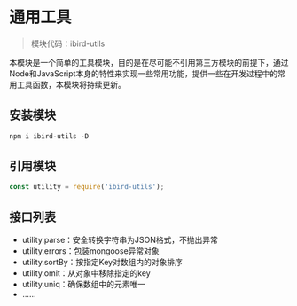 # 通用工具

> 模块代码：ibird-utils

本模块是一个简单的工具模块，目的是在尽可能不引用第三方模块的前提下，通过Node和JavaScript本身的特性来实现一些常用功能，提供一些在开发过程中的常用工具函数，本模块将持续更新。

## 安装模块

```js
npm i ibird-utils -D
```

## 引用模块

```js
const utility = require('ibird-utils');
```

## 接口列表

* utility.parse：安全转换字符串为JSON格式，不抛出异常
* utility.errors：包装mongoose异常对象
* utility.sortBy：按指定Key对数组内的对象排序
* utility.omit：从对象中移除指定的key
* utility.uniq：确保数组中的元素唯一
* ......



